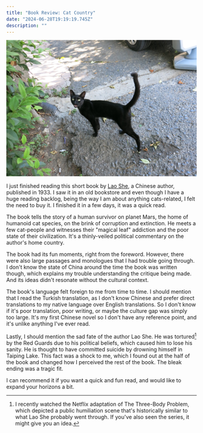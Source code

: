 ```yaml
---
title: "Book Review: Cat Country"
date: "2024-06-28T19:19:19.745Z"
description: ""
---
```


![A black street cat around non-magical leaves](./cat.jpg)

I just finished reading this short book by [Lao She](https://en.wikipedia.org/wiki/Lao_She), a Chinese author, published in 1933. I saw it in an old bookstore and even though I have a huge reading backlog, being the way I am about anything cats-related, I felt the need to buy it. I finished it in a few days, it was a quick read.

The book tells the story of a human survivor on planet Mars, the home of humanoid cat species, on the brink of corruption and extinction. He meets a few cat-people and witnesses their "magical leaf" addiction and the poor state of their civilization. It's a thinly-veiled political commentary on the author's home country.

The book had its fun moments, right from the foreword. However, there were also large passages and monologues that I had trouble going through. I don't know the state of China around the time the book was written though, which explains my trouble understanding the critique being made. And its ideas didn't resonate without the cultural context.

The book's language felt foreign to me from time to time. I should mention that I read the Turkish translation, as I don't know Chinese and prefer direct translations to my native language over English translations. So I don't know if it's poor translation, poor writing, or maybe the culture gap was simply too large. It's my first Chinese novel so I don't have any reference point, and it's unlike anything I've ever read.

Lastly, I should mention the sad fate of the author Lao She. He was tortured[^1] by the Red Guards due to his political beliefs, which caused him to lose his sanity. He is thought to have committed suicide by drowning himself in Taiping Lake. This fact was a shock to me, which I found out at the half of the book and changed how I perceived the rest of the book. The bleak ending was a tragic fit.

I can recommend it if you want a quick and fun read, and would like to expand your horizons a bit.

[^1]: I recently watched the Netflix adaptation of The Three-Body Problem, which depicted a public humiliation scene that's historically similar to what Lao She probably went through. If you've also seen the series, it might give you an idea.
